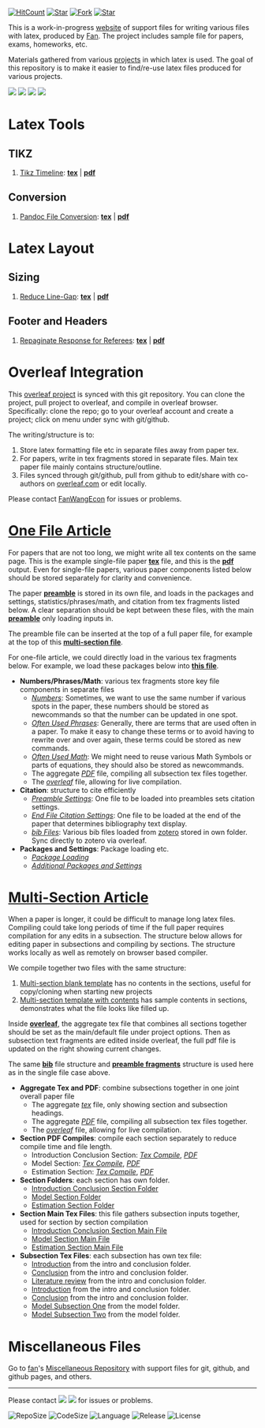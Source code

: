[![HitCount](http://hits.dwyl.io/fanwangecon/Tex4Econ.svg)](https://github.com/FanWangEcon/Tex4Econ)  [![Star](https://img.shields.io/github/stars/fanwangecon/Tex4Econ?style=social)](https://github.com/FanWangEcon/Tex4Econ/stargazers) [![Fork](https://img.shields.io/github/forks/fanwangecon/Tex4Econ?style=social)](https://github.com/FanWangEcon/Tex4Econ/network/members) [![Star](https://img.shields.io/github/watchers/fanwangecon/Tex4Econ?style=social)](https://github.com/FanWangEcon/Tex4Econ/watchers)

This is a work-in-progress [website](https://fanwangecon.github.io/Tex4Econ/) of support files for writing various files with latex, produced by [Fan](https://fanwangecon.github.io/). The project includes sample file for papers, exams, homeworks, etc.

Materials gathered from various [projects](https://fanwangecon.github.io/research) in which latex is used. The goal of this repository is to make it easier to find/re-use latex files produced for various projects.

[![](https://img.shields.io/github/last-commit/fanwangecon/Tex4Econ)](https://github.com/FanWangEcon/Tex4Econ/commits/master) [![](https://img.shields.io/github/commit-activity/m/fanwangecon/Tex4Econ)](https://github.com/FanWangEcon/Tex4Econ/graphs/commit-activity) [![](https://img.shields.io/github/issues/fanwangecon/Tex4Econ)](https://github.com/FanWangEcon/Tex4Econ/issues) [![](https://img.shields.io/github/issues-pr/fanwangecon/Tex4Econ)](https://github.com/FanWangEcon/Tex4Econ/pulls)

# Latex Tools

## TIKZ

1. [Tikz Timeline](https://github.com/FanWangEcon/Tex4Econ/blob/master/_other/tikz/timeline): [**tex**](https://github.com/FanWangEcon/Tex4Econ/blob/master/_other/tikz/timeline/timeline.tex) \| [**pdf**](https://github.com/FanWangEcon/Tex4Econ/blob/master/_other/tikz/timeline/timeline.pdf)

## Conversion

1. [Pandoc File Conversion](https://github.com/FanWangEcon/Tex4Econ/blob/master/_other/pandoc): [**tex**](https://github.com/FanWangEcon/Tex4Econ/blob/master/_other/pandoc/fansample.tex) \| [**pdf**](https://github.com/FanWangEcon/Tex4Econ/blob/master/_other/pandoc/fansample.pdf)

# Latex Layout

## Sizing

1. [Reduce Line-Gap](https://github.com/FanWangEcon/Tex4Econ/blob/master/_support/spacing/reduce): [**tex**](https://github.com/FanWangEcon/Tex4Econ/blob/master/_support/spacing/reduce/reduce.tex) \| [**pdf**](https://github.com/FanWangEcon/Tex4Econ/blob/master/_support/spacing/reduce/reduce.pdf)

## Footer and Headers

1. [Repaginate Response for Referees](https://github.com/FanWangEcon/Tex4Econ/blob/master/_support/foothead/repage): [**tex**](https://github.com/FanWangEcon/Tex4Econ/blob/master/_support/foothead/repage/repage_response_referee.tex) \| [**pdf**](https://github.com/FanWangEcon/Tex4Econ/blob/master/_support/foothead/repage/repage_response_referee.pdf)


# Overleaf Integration

This [overleaf project](https://www.overleaf.com/read/xjsqdwrkfrhq) is synced with this git repository. You can clone the project, pull project to overleaf, and compile in overleaf browser. Specifically: clone the repo; go to your overleaf account and create a project; click on menu under sync with git/github.

The writing/structure is to:
1. Store latex formatting file etc in separate files away from paper tex.
2. For papers, write in tex fragments stored in separate files. Main tex paper file mainly contains structure/outline.
3. Files synced through git/github, pull from github to edit/share with co-authors on [overleaf.com](https://overleaf.com) or edit locally.

Please contact [FanWangEcon](https://fanwangecon.github.io/) for issues or problems.

# [One File Article](https://github.com/FanWangEcon/Tex4Econ/blob/master/singlefile_article/article_fan.tex)

For papers that are not too long, we might write all tex contents on the same page. This is the example single-file paper [**tex**](https://github.com/FanWangEcon/Tex4Econ/blob/master/singlefile_article/article_fan.tex) file, and this is the   [**pdf**](https://github.com/FanWangEcon/Tex4Econ/blob/master/singlefile_article/article_fan.pdf) output. Even for single-file papers, various paper components listed below should be stored separately for clarity and convenience.

The paper [**preamble**](https://github.com/FanWangEcon/Tex4Econ/blob/master/fragments/preamble_main.tex) is stored in its own file, and loads in the packages and settings, statistics/phrases/math, and citation from tex fragments listed below. A clear separation should be kept between these files, with the main [**preamble**](https://github.com/FanWangEcon/Tex4Econ/blob/master/fragments/preamble_main.tex) only loading inputs in.

The preamble file can be inserted at the top of a full paper file, for example at the top of this [**multi-section file**](https://github.com/FanWangEcon/Tex4Econ/blob/master/sections_combine/draft_main.tex).

For one-file article, we could directly load in the various tex fragments below. For example, we load these packages below into [**this file**](https://github.com/FanWangEcon/Tex4Econ/blob/master/singlefile_article/article_fan.tex).

- **Numbers/Phrases/Math**: various tex fragments store key file components in separate files
    * [*Numbers*](https://github.com/FanWangEcon/Tex4Econ/blob/master/fragments/stats/stats_one.tex): Sometimes, we want to use the same number if various spots in the paper, these numbers should be stored as newcommands so that the number can be updated in one spot.
    * [*Often Used Phrases*](https://github.com/FanWangEcon/Tex4Econ/blob/master/fragments/shorthand/short_text.tex): Generally, there are terms that are used often in a paper. To make it easy to change these terms or to avoid having to rewrite over and over again, these terms could be stored as new commands.
    * [*Often Used Math*](https://github.com/FanWangEcon/Tex4Econ/blob/master/fragments/shorthand/short_math.tex): We might need to reuse various Math Symbols or parts of equations, they should also be stored as newcommands.
    * The aggregate [*PDF*](https://github.com/FanWangEcon/Tex4Econ/blob/master/sections_combine/draft_main.pdf) file, compiling all subsection tex files together.
    * The [*overleaf*](https://www.overleaf.com/read/xjsqdwrkfrhq) file, allowing for live compilation.
- **Citation**: structure to cite efficiently
    * [*Preamble Settings*](https://github.com/FanWangEcon/Tex4Econ/blob/master/fragments/cite/cite_preamble.tex): One file to be loaded into preambles sets citation settings.
    * [*End File Citation Settings*](https://github.com/FanWangEcon/Tex4Econ/blob/master/fragments/cite/cite_end.tex): One file to be loaded at the end of the paper that determines bibliography text display.
    * [*bib Files*](https://github.com/FanWangEcon/Tex4Econ/tree/master/_bib): Various bib files loaded from [zotero](https://www.zotero.org/) stored in own folder. Sync directly to zotero via overleaf.
- **Packages and Settings**: Package loading etc.
    * [*Package Loading*](https://github.com/FanWangEcon/Tex4Econ/blob/master/fragments/preamble_one.tex)
    * [*Additional Packages and Settings*](https://github.com/FanWangEcon/Tex4Econ/blob/master/fragments/preamble_two.tex)


# [Multi-Section Article](https://github.com/FanWangEcon/Tex4Econ/blob/master/sections_combine/draft_main.tex)

When a paper is longer, it could be difficult to manage long latex files. Compiling could take long periods of time if the full paper requires compilation for any edits in a subsection. The structure below allows for editing paper in subsections and compiling by sections. The structure works locally as well as remotely on browser based compiler.

We compile together two files with the same structure:
1. [Multi-section blank template](https://github.com/FanWangEcon/Tex4Econ/blob/master/sections_combine/draft_main_blank.pdf) has no contents in the sections, useful for copy/cloning when starting new projects
2. [Multi-section template with contents](https://github.com/FanWangEcon/Tex4Econ/blob/master/sections_combine/draft_main.pdf) has sample contents in sections, demonstrates what the file looks like filled up.

Inside [**overleaf**](https://www.overleaf.com/read/xjsqdwrkfrhq), the aggregate tex file that combines all sections together should be set as the main/default file under project options. Then as subsection text fragments are edited inside overleaf, the full pdf file is updated on the right showing current changes.

The same [**bib**](https://github.com/FanWangEcon/Tex4Econ/tree/master/_bib) file structure and [**preamble fragments**](https://github.com/FanWangEcon/Tex4Econ/tree/master/fragments) structure is used here as in the single file case above.

- **Aggregate Tex and PDF**: combine subsections together in one joint overall paper file
    * The aggregate [*tex*](https://github.com/FanWangEcon/Tex4Econ/blob/master/sections_combine/draft_main.tex) file, only showing section and subsection headings.
    * The aggregate [*PDF*](https://github.com/FanWangEcon/Tex4Econ/blob/master/sections_combine/draft_main.pdf) file, compiling all subsection tex files together.
    * The [*overleaf*](https://www.overleaf.com/read/xjsqdwrkfrhq) file, allowing for live compilation.
- **Section PDF Compiles**: compile each section separately to reduce compile time and file length.
    * Introduction Conclusion Section: [*Tex Compile*](https://github.com/FanWangEcon/Tex4Econ/blob/master/sections_sandbox/introconclude_sandbox.tex), [*PDF*](https://github.com/FanWangEcon/Tex4Econ/blob/master/sections_sandbox/introconclude_sandbox.pdf)
    * Model Section: [*Tex Compile*](https://github.com/FanWangEcon/Tex4Econ/blob/master/sections_sandbox/model_sandbox.tex), [*PDF*](https://github.com/FanWangEcon/Tex4Econ/blob/master/sections_sandbox/model_sandbox.pdf)
    * Estimation Section: [*Tex Compile*](https://github.com/FanWangEcon/Tex4Econ/blob/master/sections_sandbox/estimate_sandbox.tex), [*PDF*](https://github.com/FanWangEcon/Tex4Econ/blob/master/sections_sandbox/estimate_sandbox.pdf)
- **Section Folders**: each section has own folder.
    * [Introduction Conclusion Section Folder](https://github.com/FanWangEcon/Tex4Econ/blob/master/sections/introconclude/)
    * [Model Section Folder](https://github.com/FanWangEcon/Tex4Econ/blob/master/sections/model/)
    * [Estimation Section Folder](https://github.com/FanWangEcon/Tex4Econ/blob/master/sections/esti/)
- **Section Main Tex Files**: this file gathers subsection inputs together, used for section by section compilation
    * [Introduction Conclusion Section Main File](https://github.com/FanWangEcon/Tex4Econ/blob/master/sections/introconclude/main.tex)
    * [Model Section Main File](https://github.com/FanWangEcon/Tex4Econ/blob/master/sections/model/model_main.tex)
    * [Estimation Section Main File](https://github.com/FanWangEcon/Tex4Econ/blob/master/sections/esti/esti_main.tex)
- **Subsection Tex Files**: each subsection has own tex file:
    * [Introduction](https://github.com/FanWangEcon/Tex4Econ/blob/master/sections/introconclude/intro.tex) from the intro and conclusion folder.
    * [Conclusion](https://github.com/FanWangEcon/Tex4Econ/blob/master/sections/introconclude/conclude.tex) from the intro and conclusion folder.
    * [Literature review](https://github.com/FanWangEcon/Tex4Econ/blob/master/sections/introconclude/literature.tex) from the intro and conclusion folder.
    * [Introduction](https://github.com/FanWangEcon/Tex4Econ/blob/master/sections/introconclude/intro.tex) from the intro and conclusion folder.
    * [Conclusion](https://github.com/FanWangEcon/Tex4Econ/blob/master/sections/introconclude/conclude.tex) from the intro and conclusion folder.
    * [Model Subsection One](https://github.com/FanWangEcon/Tex4Econ/blob/master/sections/model/model_one.tex) from the model folder.
    * [Model Subsection Two](https://github.com/FanWangEcon/Tex4Econ/blob/master/sections/model/model_one.tex) from the model folder.


# Miscellaneous Files

Go to [fan](http://fanwangecon.github.io/)'s [Miscellaneous Repository](http://fanwangecon.github.io/Tex4Econ/nontex/) with support files for git, github, and github pages, and others.

----
Please contact [![](https://img.shields.io/github/followers/fanwangecon?label=FanWangEcon&style=social)](https://github.com/FanWangEcon) [![](https://img.shields.io/twitter/follow/fanwangecon?label=%20&style=social)](https://twitter.com/fanwangecon) for issues or problems.

![RepoSize](https://img.shields.io/github/repo-size/fanwangecon/Tex4Econ)
![CodeSize](https://img.shields.io/github/languages/code-size/fanwangecon/Tex4Econ)
![Language](https://img.shields.io/github/languages/top/fanwangecon/Tex4Econ)
![Release](https://img.shields.io/github/downloads/fanwangecon/Tex4Econ/total)
![License](https://img.shields.io/github/license/fanwangecon/Tex4Econ)
